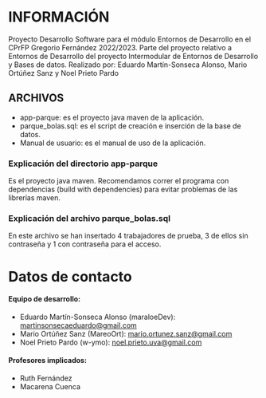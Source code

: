 # INFORMACIÓN
Proyecto Desarrollo Software para el módulo Entornos de Desarrollo en el CPrFP Gregorio Fernández 2022/2023.
Parte del proyecto relativo a Entornos de Desarrollo del proyecto Intermodular de Entornos de Desarrollo y Bases de datos.
Realizado por: Eduardo Martín-Sonseca Alonso, Mario Ortúñez Sanz y Noel Prieto Pardo

## ARCHIVOS
- app-parque: es el proyecto java maven de la aplicación.
- parque_bolas.sql: es el script de creación e inserción de la base de datos.
- Manual de usuario: es el manual de uso de la aplicación. 

### Explicación del directorio app-parque
Es el proyecto java maven. Recomendamos correr el programa con dependencias (build with dependencies) para evitar problemas de las librerías maven.

### Explicación del archivo parque_bolas.sql
En este archivo se han insertado 4 trabajadores de prueba, 3 de ellos sin contraseña y 1 con contraseña para el acceso.

# Datos de contacto
#### Equipo de desarrollo:
- Eduardo Martín-Sonseca Alonso (maraloeDev): martinsonsecaeduardo@gmail.com
- Mario Ortúñez Sanz (MareoOrt): mario.ortunez.sanz@gmail.com
- Noel Prieto Pardo (w-ymo): noel.prieto.uva@gmail.com

#### Profesores implicados:
- Ruth Fernández
- Macarena Cuenca